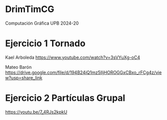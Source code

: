 # DrimTimCG
Computación Gráfica UPB 2024-20

# Ejercicio 1 Tornado
Kael Arboleda
https://www.youtube.com/watch?v=3sVYuXg-oC4

Mateo Barón
https://drive.google.com/file/d/194B24iQ1mz5IljHOROGGxCBxo_rFCg4z/view?usp=share_link

# Ejercicio 2 Partículas Grupal
https://youtu.be/7_4RJs2kpkU
